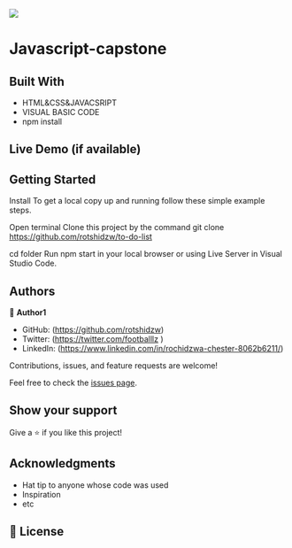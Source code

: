 ![](https://img.shields.io/badge/Microverse-blueviolet)

# Javascript-capstone

## Built With

- HTML&CSS&JAVACSRIPT
- VISUAL BASIC CODE
- npm install

## Live Demo (if available)




## Getting Started



Install
To get a local copy up and running follow these simple example steps.

Open terminal
Clone this project by the command git clone https://github.com/rotshidzw/to-do-list

cd <clone> folder
Run npm start in your local browser or using Live Server in Visual Studio Code.

## Authors

👤 **Author1**

- GitHub: (https://github.com/rotshidzw)
- Twitter: (https://twitter.com/footballlz )
- LinkedIn: (https://www.linkedin.com/in/rochidzwa-chester-8062b6211/)

Contributions, issues, and feature requests are welcome!

Feel free to check the [issues page](../../issues/).

## Show your support

Give a ⭐️ if you like this project!

## Acknowledgments

- Hat tip to anyone whose code was used
- Inspiration
- etc

## 📝 License


